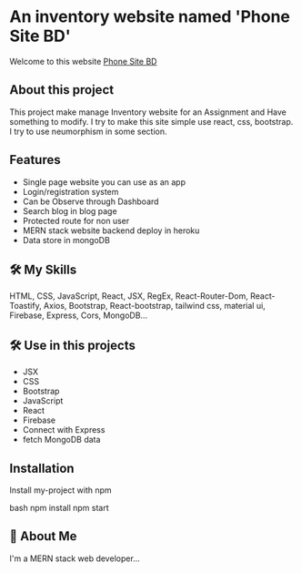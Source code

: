 # An inventory website named 'Phone Site BD'

Welcome to this website [Phone Site BD]()

## About this project

This project make manage Inventory website for an Assignment and Have something to modify. I try to make this site simple use react, css, bootstrap. I try to use neumorphism in some section.

## Features

- Single page website you can use as an app
- Login/registration system
- Can be Observe through Dashboard
- Search blog in blog page
- Protected route for non user
- MERN stack website backend deploy in heroku
- Data store in mongoDB


## 🛠 My Skills
HTML, CSS, JavaScript, React, JSX, RegEx, React-Router-Dom, React-Toastify, Axios, Bootstrap, React-bootstrap, tailwind css, material ui, Firebase, Express, Cors, MongoDB...

## 🛠 Use in this projects
- JSX
- CSS
- Bootstrap
- JavaScript
- React
- Firebase
- Connect with Express
- fetch MongoDB data


## Installation

Install my-project with npm

bash
  npm install
  npm start

    
## 🚀 About Me
I'm a MERN stack web developer...


